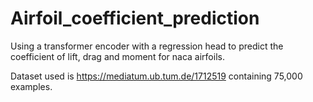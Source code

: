 # Airfoil_coefficient_prediction
Using a transformer encoder with a regression head to predict the coefficient of lift, drag and moment for naca airfoils.

Dataset used is https://mediatum.ub.tum.de/1712519 containing 75,000 examples.

